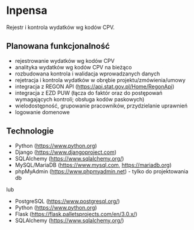 # Inpensa
Rejestr i kontrola wydatków wg kodów CPV.

## Planowana funkcjonalność
 - rejestrowanie wydatków wg kodów CPV
 - analityka wydatków wg kodów CPV na bieżąco
 - rozbudowana kontrola i walidacja wprowadzanych danych
 - rejetracja i kontrola wydatków w obrębie projektu/zmówienia/umowy
 - integracja z REGON API (https://api.stat.gov.pl/Home/RegonApi)
 - integracja z EZD PUW (łącza do faktór oraz do postępowań wymagających kontroli; obsługa kodów paskowych)
 - wielodostępność, grupowanie pracowników, przydzielanie uprawnień
 - logowanie domenowe

## Technologie
- Python (https://www.python.org)
- Django (https://www.djangoproject.com)
- SQLAlchemy (https://www.sqlalchemy.org/)
- MySQL/MariaDB (https://www.mysql.com, https://mariadb.org)
- phpMyAdmin  (https://www.phpmyadmin.net) - tylko do projektowania db

lub

- PostgreSQL (https://www.postgresql.org/)
- Python (https://www.python.org)
- Flask (https://flask.palletsprojects.com/en/3.0.x/)
- SQLAlchemy (https://www.sqlalchemy.org/)
